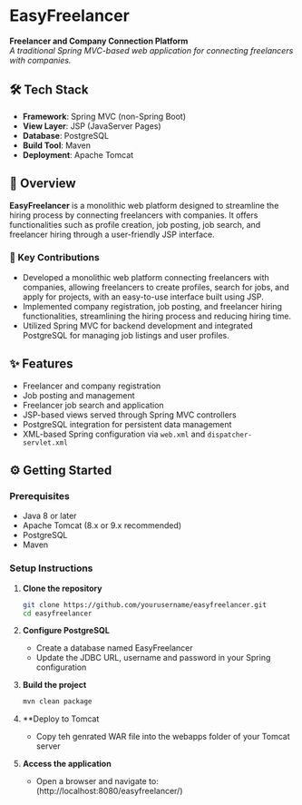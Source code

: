 # EasyFreelancer

**Freelancer and Company Connection Platform**  
*A traditional Spring MVC-based web application for connecting freelancers with companies.*

## 🛠 Tech Stack

- **Framework**: Spring MVC (non-Spring Boot)  
- **View Layer**: JSP (JavaServer Pages)  
- **Database**: PostgreSQL  
- **Build Tool**: Maven  
- **Deployment**: Apache Tomcat  

## 📌 Overview

**EasyFreelancer** is a monolithic web platform designed to streamline the hiring process by connecting freelancers with companies. It offers functionalities such as profile creation, job posting, job search, and freelancer hiring through a user-friendly JSP interface.

### 🔧 Key Contributions

- Developed a monolithic web platform connecting freelancers with companies, allowing freelancers to create profiles, search for jobs, and apply for projects, with an easy-to-use interface built using JSP.
- Implemented company registration, job posting, and freelancer hiring functionalities, streamlining the hiring process and reducing hiring time.
- Utilized Spring MVC for backend development and integrated PostgreSQL for managing job listings and user profiles.

## ✨ Features

- Freelancer and company registration
- Job posting and management
- Freelancer job search and application
- JSP-based views served through Spring MVC controllers
- PostgreSQL integration for persistent data management
- XML-based Spring configuration via `web.xml` and `dispatcher-servlet.xml`

## ⚙️ Getting Started

### Prerequisites

- Java 8 or later  
- Apache Tomcat (8.x or 9.x recommended)  
- PostgreSQL  
- Maven

### Setup Instructions

1. **Clone the repository**
   ```bash
   git clone https://github.com/yourusername/easyfreelancer.git
   cd easyfreelancer
   
2. **Configure PostgreSQL**
   - Create a database named EasyFreelancer
   - Update the JDBC URL, username and password in your Spring configuration
    
3. **Build the project**
   ```bash
   mvn clean package
4. **Deploy to Tomcat
   - Copy teh genrated WAR file into the webapps folder of your Tomcat server
  
5. **Access the application**
   - Open a browser and navigate to:
     (http://localhost:8080/easyfreelancer/)
